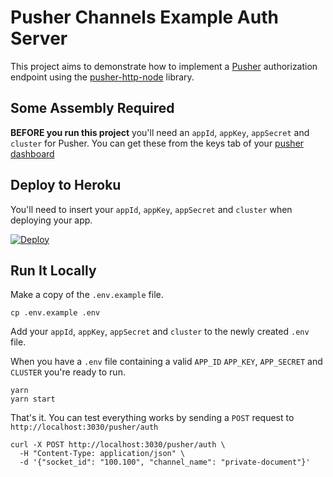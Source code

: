 # Pusher Channels Example Auth Server

This project aims to demonstrate how to implement a
[Pusher](https://pusher.com) authorization endpoint using the
[pusher-http-node](https://github.com/pusher/pusher-http-node) library.

## Some Assembly Required
**BEFORE you run this project** you'll need an `appId`, `appKey`, `appSecret` and `cluster` for
Pusher. You can get these from the keys tab of your [pusher dashboard](https://dashboard.pusher.com)

## Deploy to Heroku

You'll need to insert your `appId`, `appKey`, `appSecret` and `cluster` when deploying your app.

[![Deploy](https://www.herokucdn.com/deploy/button.svg)](https://heroku.com/deploy?template=https://github.com/pusher/pusher-channels-auth-example)

## Run It Locally

Make a copy of the `.env.example` file.

```
cp .env.example .env
```

Add your `appId`, `appKey`, `appSecret` and `cluster` to the newly created `.env` file.

When you have a `.env` file containing a valid `APP_ID` `APP_KEY`, `APP_SECRET` and `CLUSTER`
you're ready to run.

```
yarn
yarn start
```

That's it. You can test everything works by sending a `POST` request to
`http://localhost:3030/pusher/auth`

```
curl -X POST http://localhost:3030/pusher/auth \
  -H "Content-Type: application/json" \
  -d '{"socket_id": "100.100", "channel_name": "private-document"}'
```
